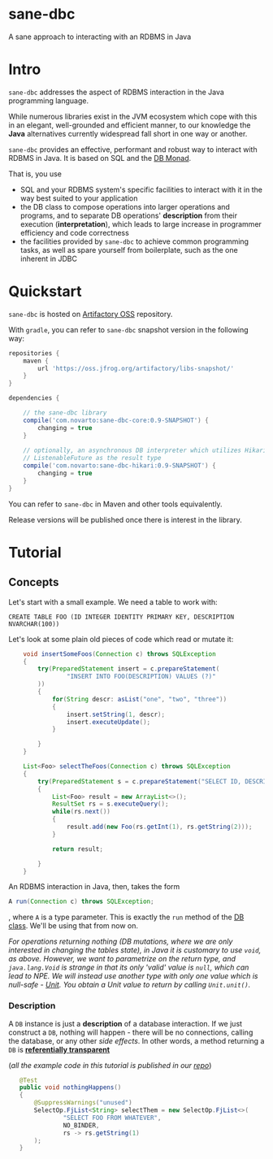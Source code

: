 # sane-dbc
A sane approach to interacting with an RDBMS in Java

# Intro
`sane-dbc` addresses the aspect of RDBMS interaction in the Java programming language.

While numerous libraries exist in the JVM ecosystem which cope with this in an elegant, well-grounded and efficient manner,
to our knowledge the **Java** alternatives currently widespread fall short in one way or another.

`sane-dbc` provides an effective, performant and robust way to interact with RDBMS in Java. It is based on SQL and the
[DB Monad](https://github.com/functionaljava/functionaljava/blob/master/core/src/main/java/fj/control/db/DB.java).

That is, you use
* SQL and your RDBMS system's specific facilities to interact with it in the way best suited to your application
* the DB class to compose operations into larger operations and programs, and to separate DB operations' **description** from
their execution (**interpretation**), which leads to large increase in programmer efficiency and code correctness
* the facilities provided by `sane-dbc` to achieve common programming tasks, as well as spare yourself from boilerplate, such as the one
inherent in JDBC

# Quickstart

`sane-dbc` is hosted on [Artifactory OSS](https://oss.jfrog.org/artifactory/libs-snapshot/) repository.

With `gradle`, you can refer to `sane-dbc` snapshot version in the following way:

```groovy
repositories {
    maven {
        url 'https://oss.jfrog.org/artifactory/libs-snapshot/'
    }
}

dependencies {

    // the sane-dbc library
    compile('com.novarto:sane-dbc-core:0.9-SNAPSHOT') {
        changing = true
    }
    
    // optionally, an asynchronous DB interpreter which utilizes HikariCP as the connection pool implementation and 
    // ListenableFuture as the result type
    compile('com.novarto:sane-dbc-hikari:0.9-SNAPSHOT') {
        changing = true
    }
}
```
You can refer to `sane-dbc` in Maven and other tools equivalently.

Release versions will be published once there is interest in the library.

# Tutorial

## Concepts

Let's start with a small example. We need a table to work with:
```hsqldb
CREATE TABLE FOO (ID INTEGER IDENTITY PRIMARY KEY, DESCRIPTION NVARCHAR(100))
```
Let's look at some plain old pieces of code which read or mutate it:

```java
    void insertSomeFoos(Connection c) throws SQLException
    {
        try(PreparedStatement insert = c.prepareStatement(
                "INSERT INTO FOO(DESCRIPTION) VALUES (?)"
        ))
        {
            for(String descr: asList("one", "two", "three"))
            {
                insert.setString(1, descr);
                insert.executeUpdate();
            }

        }
    }
```

```java
    List<Foo> selectTheFoos(Connection c) throws SQLException
    {
        try(PreparedStatement s = c.prepareStatement("SELECT ID, DESCRIPTION FROM FOO"))
        {
            List<Foo> result = new ArrayList<>();
            ResultSet rs = s.executeQuery();
            while(rs.next())
            {
                result.add(new Foo(rs.getInt(1), rs.getString(2)));
            }

            return result;

        }
    }
```

An RDBMS interaction in Java, then, takes the form
```java
A run(Connection c) throws SQLException;
```
, where `A` is a type parameter.
This is exactly the `run` method of the [DB class](https://github.com/functionaljava/functionaljava/blob/master/core/src/main/java/fj/control/db/DB.java).
We'll be using that from now on.

*For operations returning nothing (DB mutations, where we are only interested in changing the tables state), in Java it is
customary to use `void`, as above. However, we want to parametrize on the return type, and `java.lang.Void` is strange in that its
only 'valid' value is `null`, which can lead to NPE. We will instead use another type with only one value which is null-safe -
[Unit](https://github.com/functionaljava/functionaljava/blob/master/core/src/main/java/fj/Unit.java). You obtain a Unit value
to return by calling `Unit.unit()`.*

### Description
A `DB` instance is just a **description** of a database interaction. If we just construct a `DB`, nothing will happen - there will
be no connections, calling the database, or any other *side effects*. In other words, a method returning a `DB` is
**[referentially transparent](https://en.wikipedia.org/wiki/Referential_transparency)** 

(*all the example code in this tutorial is published in our [repo](sane-dbc-examples/src/test/java/com/novarto/sanedbc/examples)*)

 ```java
    @Test
    public void nothingHappens()
    {
        @SuppressWarnings("unused")
        SelectOp.FjList<String> selectThem = new SelectOp.FjList<>(
                "SELECT FOO FROM WHATEVER",
                NO_BINDER,
                rs -> rs.getString(1)
        );
    }
```



